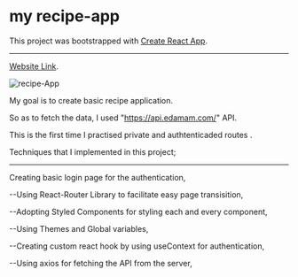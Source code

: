 # my recipe-app

This project was bootstrapped with [Create React App](https://github.com/facebook/create-react-app).
*****
[Website Link](https://halilibrahimcelik.github.io/meal-recipe-app/).

![recipe-App](https://user-images.githubusercontent.com/92088301/178738252-9aaf8e2c-78ce-4e43-8a7d-c8908a9d7f8b.gif)

 My goal is to create basic recipe application. 

So as to  fetch the data, I used  "https://api.edamam.com/" API.

This is the first time I practised private and  authtenticaded routes .
 
 Techniques that I  implemented in this project;
 *****
Creating basic login page for the authentication,

--Using React-Router  Library to facilitate easy page transisition,

--Adopting Styled Components for styling each and every component,

--Using Themes and Global variables, 

--Creating custom react hook by using useContext for authentication,

--Using axios for fetching the API from the server,
